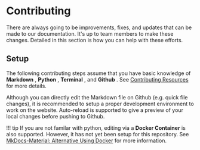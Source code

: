 # Contributing

There are always going to be improvements, fixes, and updates that can be made to our documentation. It's up to team members to make these changes. Detailed in this section is how you can help with these efforts.

## Setup

The following contributing steps assume that you have basic knowledge of **Markdown** , **Python** , **Terminal** , and **Github** . See [Contributing Resources](contresources.md) for more details.

Although you can directly edit the Markdown file on Github (e.g. quick file changes), it is recommended to setup a proper development environment to work on the website. Auto-reload is supported to give a preview of your local changes before pushing to Github.


!!! tip
	If you are not familar with python, editing via a **Docker Container** is also supported. However, it has not yet been setup for this repository. See [MkDocs-Material: Alternative Using Docker](https://squidfunk.github.io/mkdocs-material/getting-started/#alternative-using-docker) for more information. 